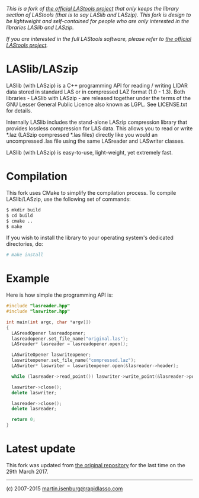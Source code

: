 _This is a fork of
[the official LAStools project](https://github.com/LAStools/LAStools)
that only keeps the library section of LAStools (that is to say LASlib
and LASzip). This fork is design to be lightweight and self-contained
for people who are only interested in the libraries LASlib and
LASzip._

_If you are interested in the full LAStools software, please
refer to [the official LAStools
project](https://github.com/LAStools/LAStools)._

# LASlib/LASzip

LASlib (with LASzip) is a C++ programming API for reading / writing LIDAR
data stored in standard LAS or in compressed LAZ format (1.0 - 1.3). Both
libraries - LASlib with LASzip - are released together under the terms of
the GNU Lesser General Public Licence also known as LGPL. See LICENSE.txt
for details.

Internally LASlib includes the stand-alone LASzip compression library that
provides lossless compression for LAS data. This allows you to read or
write *.laz (LASzip compressed *.las files) directly like you would an
uncompressed .las file using the same LASreader and LASwriter classes.

LASlib (with LASzip) is easy-to-use, light-weight, yet extremely fast.

# Compilation

This fork uses CMake to simplify the compilation process. To
compile LASlib/LASzip, use the following set of commands:

```sh
$ mkdir build
$ cd build
$ cmake ..
$ make
```

If you wish to install the library to your operating system's
dedicated directories, do:

```sh
# make install
```

# Example

Here is how simple the programming API is:

```c++
#include "lasreader.hpp"
#include "laswriter.hpp"

int main(int argc, char *argv[])
{
  LASreadOpener lasreadopener;
  lasreadopener.set_file_name("original.las");
  LASreader* lasreader = lasreadopener.open();

  LASwriteOpener laswriteopener;
  laswriteopener.set_file_name("compressed.laz");
  LASwriter* laswriter = laswriteopener.open(&lasreader->header);

  while (lasreader->read_point()) laswriter->write_point(&lasreader->point);

  laswriter->close();
  delete laswriter;

  lasreader->close();
  delete lasreader;

  return 0;
}
```

# Latest update

This fork was updated from [the original
repository](https://github.com/LAStools/LAStools) for the last
time on the 29th March 2017.


--------------------

(c) 2007-2015 martin.isenburg@rapidlasso.com
